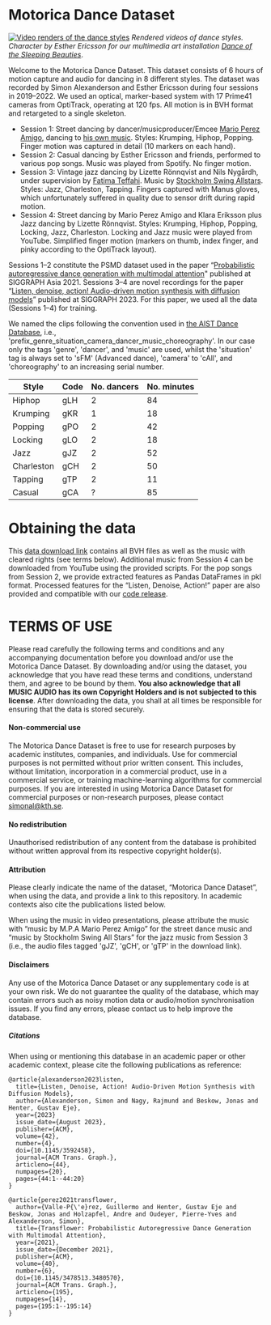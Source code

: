 # Motorica Dance Dataset

[![Video renders of the dance styles](media/anim_gif.gif)](https://youtu.be/Qfd2EpzWgok)
*Rendered videos of dance styles. Character by Esther Ericsson for our multimedia art installation [Dance of the Sleeping Beauties](https://www.sjusovarnasdans.com/)*.

Welcome to the Motorica Dance Dataset. This dataset consists of 6 hours of motion capture and audio for dancing in 8 different styles. The dataset was recorded by Simon Alexanderson and Esther Ericsson during four sessions in 2019–2022. We used an optical, marker-based system with 17 Prime41 cameras from OptiTrack, operating at 120 fps. All motion is in BVH format and retargeted to a single skeleton. 

- Session 1: Street dancing by dancer/musicproducer/Emcee [Mario Perez Amigo](https://www.instagram.com/marioperezamigo/), dancing to [his own music](https://mariopamigo.bandcamp.com/music). Styles: Krumping, Hiphop, Popping. Finger motion was captured in detail (10 markers on each hand).
- Session 2: Casual dancing by Esther Ericsson and friends, performed to various pop songs. Music was played from Spotify. No finger motion.
- Session 3: Vintage jazz dancing by Lizette Rönnqvist and Nils Nygårdh, under supervision by [Fatima Teffahi](https://lindy.plus/privates/fatima-teffahi-nc/). Music by [Stockholm Swing Allstars](https://www.stockholmswingallstars.com/). Styles: Jazz, Charleston, Tapping. Fingers captured with Manus gloves, which unfortunately suffered in quality due to sensor drift during rapid motion.
- Session 4: Street dancing by Mario Perez Amigo and Klara Eriksson plus Jazz dancing by Lizette Rönnqvist. Styles: Krumping, Hiphop, Popping, Locking, Jazz, Charleston. Locking and Jazz music were played from YouTube. Simplified finger motion (markers on thumb, index finger, and pinky according to the OptiTrack layout).

Sessions 1–2 constitute the PSMD dataset used in the paper “[Probabilistic autoregressive dance generation with multimodal attention](https://dl.acm.org/doi/10.1145/3478513.3480570)" published at SIGGRAPH Asia 2021. 
Sessions 3–4 are novel recordings for the paper “[Listen, denoise, action! Audio-driven motion synthesis with diffusion models](https://arxiv.org/abs/2211.09707)” published at SIGGRAPH 2023. For this paper, we used all the data (Sessions 1–4) for training.

We named the clips following the convention used in [the AIST Dance Database](https://aistdancedb.ongaaccel.jp/), i.e., 'prefix_genre_situation_camera_dancer_music_choreography'. In our case only the tags 'genre', 'dancer', and 'music' are used, whilst the 'situation' tag is always set to 'sFM' (Advanced dance), 'camera' to 'cAll', and 'choreography' to an increasing serial number.

| Style      | Code | No. dancers | No. minutes|
|------------|------|-------------|------------|
| Hiphop     | gLH  | 2           | 84         |
| Krumping   | gKR  | 1           | 18         |
| Popping    | gPO  | 2           | 42         |
| Locking    | gLO  | 2           | 18         |
| Jazz       | gJZ  | 2           | 52         |
| Charleston | gCH  | 2           | 50         |
| Tapping    | gTP  | 2           | 11         |
| Casual     | gCA  | ?           | 85         |


# Obtaining the data
This [data download link](https://kth-my.sharepoint.com/:f:/g/personal/simonal_ug_kth_se/Er4WUEHuAtFHkogXgmaynp0BE__KdlxUDdb8NPOpk752nw?e=LLloVh) contains all BVH files as well as the music with cleared rights (see terms below). Additional music from Session 4 can be downloaded from YouTube using the provided scripts. For the pop songs from Session 2, we provide extracted features as Pandas DataFrames in pkl format. Processed features for the “Listen, Denoise, Action!” paper are also provided and compatible with our [code release](https://github.com/simonalexanderson/ListenDenoiseAction/).

# TERMS OF USE
Please read carefully the following terms and conditions and any accompanying documentation before you download and/or use the Motorica Dance Dataset. By downloading and/or using the dataset, you acknowledge that you have read these terms and conditions, understand them, and agree to be bound by them. **You also acknowledge that all MUSIC AUDIO has its own Copyright Holders and is not subjected to this license**. After downloading the data, you shall at all times be responsible for ensuring that the data is stored securely.

#### Non-commercial use
The Motorica Dance Dataset is free to use for research purposes by academic institutes, companies, and individuals. Use for commercial purposes is not permitted without prior written consent. This includes, without limitation, incorporation in a commercial product, use in a commercial service, or training machine-learning algorithms for commercial purposes. If you are interested in using Motorica Dance Dataset for commercial purposes or non-research purposes, please contact simonal@kth.se.

#### No redistribution
Unauthorised redistribution of any content from the database is prohibited without written approval from its respective copyright holder(s).

#### Attribution
Please clearly indicate the name of the dataset, “Motorica Dance Dataset”, when using the data, and provide a link to this repository. In academic contexts also cite the publications listed below.

When using the music in video presentations, please attribute the music with “music by M.P.A Mario Perez Amigo” for the street dance music and “music by Stockholm Swing All Stars” for the jazz music from Session 3 (i.e., the audio files tagged 'gJZ', 'gCH', or 'gTP' in the download link).

#### Disclaimers
Any use of the Motorica Dance Dataset or any supplementary code is at your own risk. We do not guarantee the quality of the database, which may contain errors such as noisy motion data or audio/motion synchronisation issues. If you find any errors, please contact us to help improve the database.

##### Citations
When using or mentioning this database in an academic paper or other academic context, please cite the following publications as reference:
```
@article{alexanderson2023listen,
  title={Listen, Denoise, Action! Audio-Driven Motion Synthesis with Diffusion Models},
  author={Alexanderson, Simon and Nagy, Rajmund and Beskow, Jonas and Henter, Gustav Eje},
  year={2023}
  issue_date={August 2023},
  publisher={ACM},
  volume={42},
  number={4},
  doi={10.1145/3592458},
  journal={ACM Trans. Graph.},
  articleno={44},
  numpages={20},
  pages={44:1--44:20}
}

@article{perez2021transflower,
  author={Valle-P{\'e}rez, Guillermo and Henter, Gustav Eje and Beskow, Jonas and Holzapfel, Andre and Oudeyer, Pierre-Yves and Alexanderson, Simon},
  title={Transflower: Probabilistic Autoregressive Dance Generation with Multimodal Attention},
  year={2021},
  issue_date={December 2021},
  publisher={ACM},
  volume={40},
  number={6},
  doi={10.1145/3478513.3480570},
  journal={ACM Trans. Graph.},
  articleno={195},
  numpages={14},
  pages={195:1--195:14}
}
```

